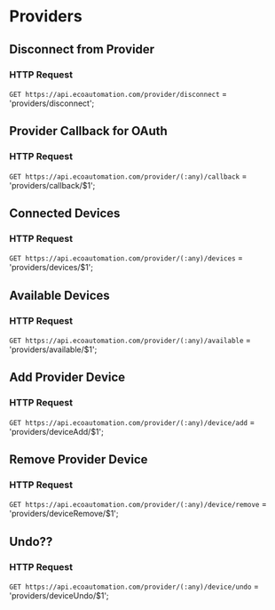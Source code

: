 # Providers
## Disconnect from Provider
### HTTP Request

`GET https://api.ecoautomation.com/provider/disconnect`
= 'providers/disconnect';

## Provider Callback for OAuth
### HTTP Request

`GET https://api.ecoautomation.com/provider/(:any)/callback`
= 'providers/callback/$1';

## Connected Devices
### HTTP Request

`GET https://api.ecoautomation.com/provider/(:any)/devices`
= 'providers/devices/$1';

## Available Devices
### HTTP Request

`GET https://api.ecoautomation.com/provider/(:any)/available`
= 'providers/available/$1';

## Add Provider Device
### HTTP Request

`GET https://api.ecoautomation.com/provider/(:any)/device/add`
= 'providers/deviceAdd/$1';

## Remove Provider Device
### HTTP Request

`GET https://api.ecoautomation.com/provider/(:any)/device/remove`
= 'providers/deviceRemove/$1';

## Undo??
### HTTP Request

`GET https://api.ecoautomation.com/provider/(:any)/device/undo`
= 'providers/deviceUndo/$1';


